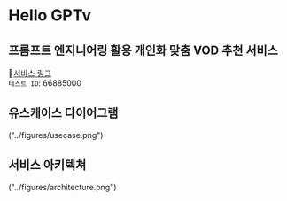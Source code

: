 # Hello GPTv
## 프롬프트 엔지니어링 활용 개인화 맞춤 VOD 추천 서비스
🔗[서비스 링크](https://www.hellogptv.com)  
`테스트 ID`: 66885000

## 유스케이스 다이어그램
("../figures/usecase.png")

## 서비스 아키텍쳐
("../figures/architecture.png")
